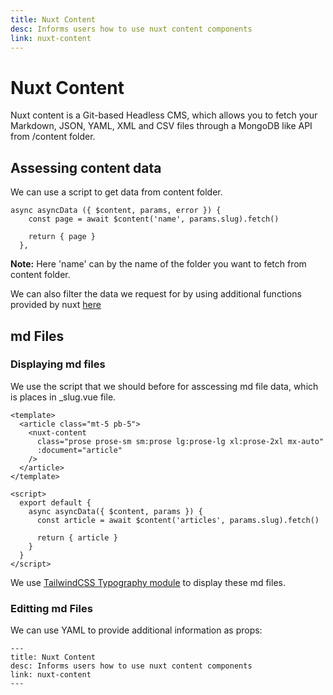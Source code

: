 ```yaml
---
title: Nuxt Content
desc: Informs users how to use nuxt content components
link: nuxt-content
---
```


# Nuxt Content

Nuxt content is a Git-based Headless CMS, which allows you to fetch your
Markdown, JSON, YAML, XML and CSV files through a MongoDB like API from /content
folder.

## Assessing content data

We can use a script to get data from content folder.

```
async asyncData ({ $content, params, error }) {
    const page = await $content('name', params.slug).fetch()

    return { page }
  },
```

**Note:** Here 'name' can by the name of the folder you want to fetch from
content folder.

We can also filter the data we request for by using additional functions
provided by nuxt [here](https://content.nuxtjs.org/fetching/)

## md Files

### Displaying md files

We use the script that we should before for asscessing md file data, which is
places in \_slug.vue file.

```
<template>
  <article class="mt-5 pb-5">
    <nuxt-content
      class="prose prose-sm sm:prose lg:prose-lg xl:prose-2xl mx-auto"
      :document="article"
    />
  </article>
</template>

<script>
  export default {
    async asyncData({ $content, params }) {
      const article = await $content('articles', params.slug).fetch()

      return { article }
    }
  }
</script>
```

We use
[TailwindCSS Typography module](https://github.com/tailwindlabs/tailwindcss-typography)
to display these md files.

### Editting md Files

We can use YAML to provide additional information as props:

```
---
title: Nuxt Content
desc: Informs users how to use nuxt content components
link: nuxt-content
---
```
